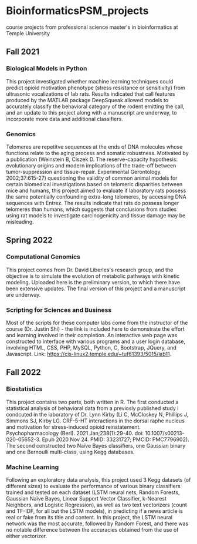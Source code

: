 # BioinformaticsPSM_projects
course projects from professional science master's in bioinformatics at Temple University

## Fall 2021

### Biological Models in Python

This project investigated whether machine learning techniques could predict opioid motivation phenotype (stress resistance or sensitivity) from ultrasonic vocalizations of lab rats. Results indicated that call features produced by the MATLAB package DeepSqueak allowed models to accurately classify the behavioral category of the rodent emitting the call, and an update to this project along with a manuscript are underway, to incorporate more data and additional classifiers.

### Genomics

Telomeres are repetitve sequences at the ends of DNA molecules whose functions relate to the aging process and somatic robustness. Motivated by a publication (Weinstein B, Ciszek D. The reserve-capacity hypothesis: evolutionary origins and modern implications of the trade-off between tumor-suppression and tissue-repair. Experimental Gerontology. 2002;37:615-27) questioning the validity of common animal models for certain biomedical investigations based on telomeric disparities between mice and humans, this project aimed to evaluate if laboratory rats possess the same potentially confounding extra-long telomeres, by accessing DNA sequences with Entrez. The results indicate that rats do possess longer telomeres than humans, which suggests that conclusions from studies using rat models to investigate carcinogenicity and tissue damage may be misleading.

## Spring 2022

### Computational Genomics

This project comes from Dr. David Liberles's research group, and the objective is to simulate the evolution of metabolic pathways with kinetic modeling. Uploaded here is the preliminary version, to which there have been extensive updates. The final version of this project and a manuscript are underway.

### Scripting for Sciences and Business

Most of the scripts for these computer labs come from the instructor of the course (Dr. Justin Shi) - the link is included here to demonstrate the effort and learning involved in their completion. An interactive web page was constructed to interface with various programs and a user login database, involving HTML, CSS, PHP, MySQL, Python, C, Bootstrap, JQuery, and Javascript. Link: https://cis-linux2.temple.edu/~tuf61393/5015/lab11.

## Fall 2022

### Biostatistics

This project contains two parts, both written in R. The first conducted a statistical analysis of behavioral data from a previosly published study I condcuted in the laboratory of Dr. Lynn Kirby (Li C, McCloskey N, Phillips J, Simmons SJ, Kirby LG. CRF-5-HT interactions in the dorsal raphe nucleus and motivation for stress-induced opioid reinstatement. Psychopharmacology (Berl). 2021 Jan;238(1):29-40. doi: 10.1007/s00213-020-05652-3. Epub 2020 Nov 24. PMID: 33231727; PMCID: PMC7796902). The second constructed two Naïve Bayes classifiers, one Gaussian binary and one Bernoulli multi-class, using Kegg databases.

### Machine Learning

Following an exploratory data analysis, this project used 3 Kegg datasets (of different sizes) to evaluate the performance of various binary classifiers trained and tested on each dataset (LSTM neural nets, Random Forests, Gaussian Naïve Bayes, Linear Support Vector Classifier, k-Nearest Neighbors, and Logistic Regression), as well as two text vectorizers (count and TF-IDF, for all but the LSTM models), in predicting if a news article is real or fake from its title and content. In this project, the LSTM neural network was the most accurate, followed by Random Forest, and there was no notable difference between the accuracies obtained from the use of either vectorizer.
